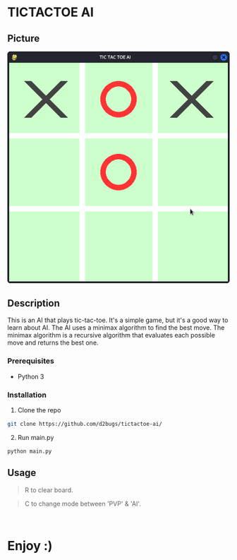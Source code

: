 # TICTACTOE AI

## Picture
![snapshot1](img/tictactoe.png)

## Description

This is an AI that plays tic-tac-toe. It's a simple game, but it's a good way to learn about AI. The AI uses a minimax algorithm to find the best move. The minimax algorithm is a recursive algorithm that evaluates each possible move and returns the best one.


### Prerequisites

- Python 3

### Installation

1. Clone the repo

```sh
git clone https://github.com/d2bugs/tictactoe-ai/
```
2. Run main.py
```shell
python main.py
```
## Usage

> R to clear board. 

> C to change mode between 'PVP' & 'AI'. 

<br>

# Enjoy  :)

